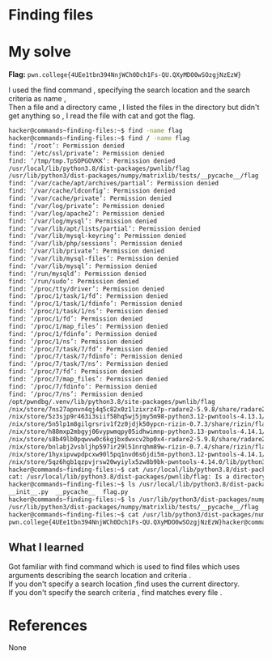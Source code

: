 # Finding files 

# My solve
**Flag:** `pwn.college{4UEe1tbn394NnjWCh0Dch1Fs-QU.QXyMDO0wSOzgjNzEzW}`

I used the find command , specifying the search location and the search criteria as name , <br>
Then a file and a directory came , I listed the files in the directory but didn't get anything so , I read the file with cat and got the flag.

```bash
hacker@commands~finding-files:~$ find -name flag
hacker@commands~finding-files:~$ find / -name flag
find: ‘/root’: Permission denied
find: ‘/etc/ssl/private’: Permission denied
find: ‘/tmp/tmp.TpSOPGOVKK’: Permission denied
/usr/local/lib/python3.8/dist-packages/pwnlib/flag     
/usr/lib/python3/dist-packages/numpy/matrixlib/tests/__pycache__/flag
find: ‘/var/cache/apt/archives/partial’: Permission denied
find: ‘/var/cache/ldconfig’: Permission denied
find: ‘/var/cache/private’: Permission denied
find: ‘/var/log/private’: Permission denied
find: ‘/var/log/apache2’: Permission denied
find: ‘/var/log/mysql’: Permission denied
find: ‘/var/lib/apt/lists/partial’: Permission denied
find: ‘/var/lib/mysql-keyring’: Permission denied
find: ‘/var/lib/php/sessions’: Permission denied
find: ‘/var/lib/private’: Permission denied
find: ‘/var/lib/mysql-files’: Permission denied
find: ‘/var/lib/mysql’: Permission denied
find: ‘/run/mysqld’: Permission denied
find: ‘/run/sudo’: Permission denied
find: ‘/proc/tty/driver’: Permission denied
find: ‘/proc/1/task/1/fd’: Permission denied
find: ‘/proc/1/task/1/fdinfo’: Permission denied
find: ‘/proc/1/task/1/ns’: Permission denied
find: ‘/proc/1/fd’: Permission denied
find: ‘/proc/1/map_files’: Permission denied
find: ‘/proc/1/fdinfo’: Permission denied
find: ‘/proc/1/ns’: Permission denied
find: ‘/proc/7/task/7/fd’: Permission denied
find: ‘/proc/7/task/7/fdinfo’: Permission denied
find: ‘/proc/7/task/7/ns’: Permission denied
find: ‘/proc/7/fd’: Permission denied
find: ‘/proc/7/map_files’: Permission denied
find: ‘/proc/7/fdinfo’: Permission denied
find: ‘/proc/7/ns’: Permission denied
/opt/pwndbg/.venv/lib/python3.8/site-packages/pwnlib/flag
/nix/store/7ns27apnvn4qj4q5c82x0z1lzixrz47p-radare2-5.9.8/share/radare2/5.9.8/flag
/nix/store/5z3sjp9r463i3siif58hq5wj5jmy5m98-python3.12-pwntools-4.13.1/lib/python3.12/site-packages/pwnlib/flag
/nix/store/5n5lp1m8gilgrsriv1f2z0jdjk50ypcn-rizin-0.7.3/share/rizin/flag
/nix/store/h88mxp2mbgyj06vypwmqpy05idhwimnp-python3.13-pwntools-4.14.1/lib/python3.13/site-packages/pwnlib/flag
/nix/store/s8b49lb0pqwvw0c6kgjbxdwxcv2bp0x4-radare2-5.9.8/share/radare2/5.9.8/flag
/nix/store/bnlabj2vsbljhp597ir29l51nrqhm89w-rizin-0.7.4/share/rizin/flag
/nix/store/1hyxipvwpdpcxw90l5pq1nvd6s6jdi5m-python3.12-pwntools-4.14.1/lib/python3.12/site-packages/pwnlib/flag
/nix/store/5qz6hgb1qzpvjrsw20wyiylx5zw8b9bk-pwntools-4.14.0/lib/python3.13/site-packages/pwnlib/flag
hacker@commands~finding-files:~$ cat /usr/local/lib/python3.8/dist-packages/pwnlib/flag
cat: /usr/local/lib/python3.8/dist-packages/pwnlib/flag: Is a directory
hacker@commands~finding-files:~$ ls /usr/local/lib/python3.8/dist-packages/pwnlib/flag
__init__.py  __pycache__  flag.py
hacker@commands~finding-files:~$ ls /usr/lib/python3/dist-packages/numpy/matrixlib/tests/__pycache__/flag
/usr/lib/python3/dist-packages/numpy/matrixlib/tests/__pycache__/flag
hacker@commands~finding-files:~$ cat /usr/lib/python3/dist-packages/numpy/matrixlib/tests/__pycache__/flag
pwn.college{4UEe1tbn394NnjWCh0Dch1Fs-QU.QXyMDO0wSOzgjNzEzW}hacker@commands~finding-files:~$
```

## What I learned 
Got familiar with find command which is used to find files which uses arguments describing the search location and criteria . <br>
If you don't specify a search location ,find uses the current directory.<br>
If you don't specify the search criteria , find matches every file .

# References
None
